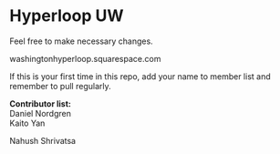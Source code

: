 # Hyperloop UW

Feel free to make necessary changes.  

washingtonhyperloop.squarespace.com

If this is your first time in this repo, add your name to member list and remember to pull regularly.

**Contributor list:**   
Daniel Nordgren  
Kaito Yan

Nahush Shrivatsa
